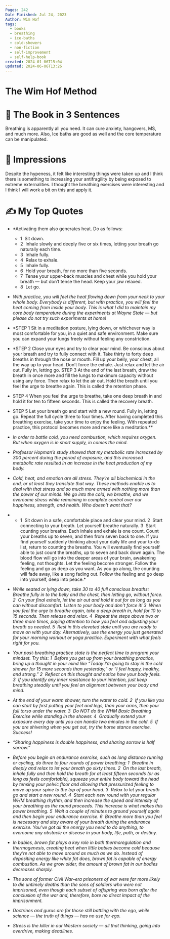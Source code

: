 ```yaml
---
Pages: 242
Date Finished: Jul 24, 2023
Author: Wim Hof
tags:
  - books
  - breathing
  - ice-baths
  - cold-showers
  - non-fiction
  - self-improvement
  - self-help-book
created: 2024-01-06T15:04
updated: 2024-06-06T13:26
---
```

# The Wim Hof Method



# 🚀 The Book in 3 Sentences
Breathing is apparently all you need. It can cure anxiety, hangovers, MS, and much more. Also, Ice baths are good as well and the core temperature can be manipulated. 

# 🎨 Impressions
Despite the hypeness, it felt like interesting things were taken up and I think there is something to increasing your antifragility by being exposed to extreme externalities. 
I thought the breathing exercises were interesting and I think I will work a bit on this and apply it. 

# ✍️ My Top  Quotes

- *Activating them also generates heat. Do as follows: 
	- 1  Sit down. 
	- 2  Inhale slowly and deeply five or six times, letting your breath go naturally each time. 
	- 3  Inhale fully. 
	- 4  Relax to exhale. 
	- 5  Inhale fully. 
	- 6  Hold your breath, for no more than five seconds. 
	- 7  Tense your upper-back muscles and chest while you hold your breath — but don’t tense the head. Keep your jaw relaxed. 
	- 8  Let go. 
- *With practice, you will feel the heat flowing down from your neck to your whole body. Everybody is different, but with practice, you will feel the heat coming from inside your body. This is what I did to maintain my core body temperature during the experiments at Wayne State — but please do not try such experiments at home!* 
 
- *STEP 1 Sit in a meditation posture, lying down, or whichever way is most comfortable for you, in a quiet and safe environment. Make sure you can expand your lungs freely without feeling any constriction. 
- *STEP 2 Close your eyes and try to clear your mind. Be conscious about your breath and try to fully connect with it. Take thirty to forty deep breaths in through the nose or mouth. Fill up your belly, your chest, all the way up to your head. Don’t force the exhale. Just relax and let the air out. Fully in, letting go. STEP 3 At the end of the last breath, draw the breath in once more and fill the lungs to maximum capacity without using any force. Then relax to let the air out. Hold the breath until you feel the urge to breathe again. This is called the retention phase. 
- STEP 4 When you feel the urge to breathe, take one deep breath in and hold it for ten to fifteen seconds. This is called the recovery breath. 
- STEP 5 Let your breath go and start with a new round. Fully in, letting go. Repeat the full cycle three to four times. After having completed this breathing exercise, take your time to enjoy the feeling. With repeated practice, this protocol becomes more and more like a meditation.** 
 
- *In order to battle cold, you need combustion, which requires oxygen. But when oxygen is in short supply, in comes the mind.* 
 
- *Professor Hopman’s study showed that my metabolic rate increased by 300 percent during the period of exposure, and this increased metabolic rate resulted in an increase in the heat production of my body.* 
 
- *Cold, heat, and emotion are all stress. They’re all biochemical in the end, or at least they translate that way. These methods enable us to deal with that stress and so much more armed with nothing more than the power of our minds. We go into the cold, we breathe, and we overcome stress while remaining in complete control over our happiness, strength, and health. Who doesn’t want that?* 
 
- * 1  Sit down in a safe, comfortable place and clear your mind. 
	 2  Start connecting to your breath. Let yourself breathe naturally. 
	 3  Start counting your breaths. Each inhale and exhale is one count. Count your breaths up to seven, and then from seven back to one. If you find yourself suddenly thinking about your daily life and your to-do list, return to counting the breaths. You will eventually find yourself able to just count the breaths, up to seven and back down again. The blood flow will go into the deeper areas of your brain, awakening feeling, not thoughts. Let the feeling become stronger. Follow the feeling and go as deep as you want. As you go along, the counting will fade away, like a song fading out. Follow the feeling and go deep into yourself, deep into peace.* 
 
- *While seated or lying down, take 30 to 40 full conscious breaths: Breathe fully in to the belly and the chest, then letting go, without force. 
	2  On your final exhale, let the air out and hold it out for as long as you can without discomfort. Listen to your body and don’t force it! 
	3  When you feel the urge to breathe again, take a deep breath in, hold for 10 to 15 seconds. Then release and relax. 
	4  Repeat the steps above two or three more times, paying attention to how you feel and adjusting your breath as needed.
	5  Rest in this elevated state until you are ready to move on with your day. Alternatively, use the energy you just generated for your morning workout or yoga practice. Experiment with what feels right for you.* 
 
- *Your post-breathing practice state is the perfect time to program your mindset. Try this: 
	1  Before you get up from your breathing practice, bring up a thought in your mind like “Today I’m going to stay in the cold shower for 15 more seconds than yesterday,” or “I feel happy, healthy, and strong.” 
	2  Reflect on this thought and notice how your body feels. 
	3  If you identify any inner resistance to your intention, just keep breathing steadily until you feel an alignment between your body and mind.* 
 
- *At the end of your warm shower, turn the water to cold. 
	2  If you like you can start by first putting your feet and legs, than your arms, then your full torso under the water. 
	3  Do NOT do the WHM Basic Breathing Exercise while standing in the shower. 
	4  Gradually extend your exposure every day until you can handle two minutes in the cold. 5  If you are shivering when you get out, try the horse stance exercise.  Success!* 
 
- *“Sharing happiness is double happiness, and sharing sorrow is half sorrow.”* 
 
- *Before you begin an endurance exercise, such as long distance running or cycling, do three to four rounds of power breathing: 
	1  Breathe in deeply and relax to let your breath go sixty times. 
	2  On the last breath, inhale fully and then hold the breath for at least fifteen seconds (or as long as feels comfortable), squeeze your entire body toward the head by tensing your pelvic floor and allowing that pressurized feeling to move up your spine to the top of your head. 
	3  Relax to let your breath go and start a new round. 
	4  Start each new round with your regular WHM breathing rhythm, and then increase the speed and intensity of your breathing as the round proceeds. This increase is what makes this power breathing. 
	5  Wait a couple of minutes to ground yourself again and then begin your endurance exercise. 
	6  Breathe more than you feel is necessary and stay aware of your breath during the endurance exercise. You’ve got all the energy you need to do anything, to overcome any obstacle or disease in your body, life, path, or destiny.* 
 
- *In babies, brown fat plays a key role in both thermoregulation and thermogenesis, creating heat when little babies become cold because they’re not able to move around as much as we do. Instead of depositing energy like white fat does, brown fat is capable of energy combustion. As we grow older, the amount of brown fat in our bodies decreases sharply.* 
 
- *The sons of former Civil War–era prisoners of war were far more likely to die untimely deaths than the sons of soldiers who were not imprisoned, even though each subset of offspring was born after the conclusion of the war and, therefore, bore no direct impact of the imprisonment.* 
 
- *Doctrines and gurus are for those still battling with the ego, while science — the truth of things — has no use for ego.* 
 
- *Stress is the killer in our Western society — all that thinking, going into overdrive, making deadlines.* 
 
